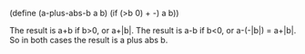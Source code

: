 (define (a-plus-abs-b a b)
        (if (>b 0) + -) a b))


The result is a+b if b>0, or a+|b|.
The result is a-b if b<0, or a-(-|b|) = a+|b|.
So in both cases the result is a plus abs b.
